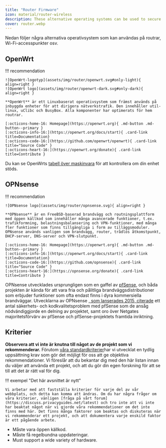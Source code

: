 ```yaml
---
title: "Router Firmware"
icon: material/router-wireless
description: These alternative operating systems can be used to secure your router or Wi-Fi access point.
cover: router.webp
---
```


Nedan följer några alternativa operativsystem som kan användas på routrar, Wi-Fi-accesspunkter osv.

## OpenWrt

!!! recommendation

    ![OpenWrt-logotyp](assets/img/router/openwrt.svg#only-light){ align=right }
    ![OpenWrt logo](assets/img/router/openwrt-dark.svg#only-dark){ align=right }
    
    **OpenWrt** är ett Linuxbaserat operativsystem som främst används på inbyggda enheter för att dirigera nätverkstrafik. Den innehåller util-linux, uClibc och BusyBox. Alla komponenter har optimerats för hem routrar.
    
    [:octicons-home-16: Homepage](https://openwrt.org){ .md-button .md-button--primary }
    [:octicons-info-16:](https://openwrt.org/docs/start){ .card-link title=Documentation}
    [:octicons-code-16:](https://github.com/openwrt/openwrt){ .card-link title="Source Code" }
    [:octicons-heart-16:](https://openwrt.org/donate){ .card-link title=Contribute }

Du kan se OpenWrts [tabell över maskinvara](https://openwrt.org/toh/start) för att kontrollera om din enhet stöds.

## OPNsense

!!! recommendation

    ![OPNsense logo](assets/img/router/opnsense.svg){ align=right }
    
    **OPNsense** är en FreeBSD-baserad brandvägg och routningsplattform med öppen källkod som innehåller många avancerade funktioner, t.ex. trafikformning, belastningsbalansering och VPN-funktioner, med många fler funktioner som finns tillgängliga i form av tilläggsmoduler. OPNsense används vanligen som brandvägg, router, trådlös åtkomstpunkt, DHCP-server, DNS-server och VPN-slutpunkt.
    
    [:octicons-home-16: Homepage](https://openwrt.org){ .md-button .md-button--primary }
    [:octicons-info-16:](https://openwrt.org/docs/start){ .card-link title=Documentation}
    [:octicons-code-16:](https://github.com/opnsense){ .card-link title="Source Code" }
    [:octicons-heart-16:](https://opnsense.org/donate){ .card-link title=Contribute }

OPNsense utvecklades ursprungligen som en gaffel av [pfSense](https://en.wikipedia.org/wiki/PfSense), och båda projekten är kända för att vara fria och pålitliga brandväggsdistributioner som erbjuder funktioner som ofta endast finns i dyra kommersiella brandväggar. Utvecklarna av OPNsense [, som lanserades 2015, citerade](https://docs.opnsense.org/history/thefork.html) ett antal säkerhets- och kodkvalitetsproblem med pfSense som de ansåg nödvändiggjorde en delning av projektet, samt oro över Netgates majoritetsförvärv av pfSense och pfSense-projektets framtida inriktning.

## Kriterier

**Observera att vi inte är knutna till något av de projekt som vi rekommenderar.** Förutom [våra standardkriterier](about/criteria.md)har vi utvecklat en tydlig uppsättning krav som gör det möjligt för oss att ge objektiva rekommendationer. Vi föreslår att du bekantar dig med den här listan innan du väljer att använda ett projekt, och att du gör din egen forskning för att se till att det är rätt val för dig.

!!! exempel "Det här avsnittet är nytt"

    Vi arbetar med att fastställa kriterier för varje del av vår webbplats, och detta kan komma att ändras. Om du har några frågor om våra kriterier, vänligen [fråga på vårt forum] (https://discuss.privacyguides.net/latest) och tro inte att vi inte har beaktat något när vi gjorde våra rekommendationer om det inte finns med här. Det finns många faktorer som beaktas och diskuteras när vi rekommenderar ett projekt, och att dokumentera varje enskild faktor är ett pågående arbete.

- Måste vara öppen källkod.
- Måste få regelbundna uppdateringar.
- Must support a wide variety of hardware.

